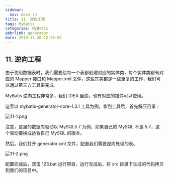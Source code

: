 ```yaml
---
sidebar:
  nav: docs-zh
title: 11. 逆向工程
tags: MyBatis
categories: MyBatis
abbrlink: generator
date: 2019-11-20 22:28:52
---
```


## 11. 逆向工程

由于使用数据表时，我们需要给每一个表都创建对应的实体类，每个实体类都有对应的 Mapper 接口和 Mapper.xml 文件，这些其实都是一些重复的工作，我们可以通过第三方工具来完成。

<!--more-->


MyBatis 逆向工程非常多，我们 IDEA 里边，也有对应的插件可以使用。

这里以 mybatis-generator-core-1.3.1 工具为例，拿到工具后，首先解压目录：

![](http://mybatis.javaboy.org/assets/images/img/11-1.png "11-1.png")

注意，这里的数据库驱动以 MySQL5.7 为例，如果自己的 MySQL 不是 5.7，这个驱动要换成适合自己 MySQL 的版本。

然后，我们打开 generator.xml 文件，配置我们需要逆向处理的表。

![](http://mybatis.javaboy.org/assets/images/img/11-2.png "11-2.png")

配置完成后，双击 123.bat 运行项目，运行完成后，将 src 目录下生成的代码拷贝到我们的项目中。